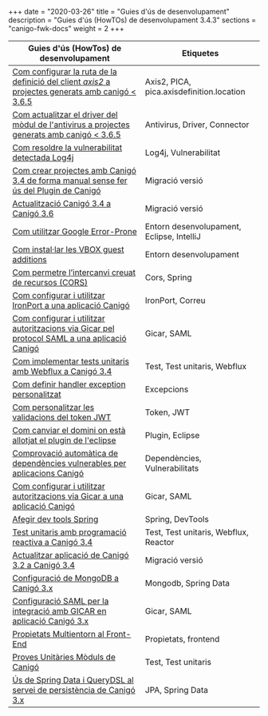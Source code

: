 +++
date        = "2020-03-26"
title       = "Guies d'ús de desenvolupament"
description = "Guies d'ús (HowTOs) de desenvolupament 3.4.3"
sections    = "canigo-fwk-docs"
weight        = 2
+++

| Guies d'ús (HowTos) de desenvolupament | Etiquetes  |
| ---    | --- |
| [Com configurar la ruta de la definició del client *axis2* a projectes generats amb canigó < 3.6.5](/howtos/2022-05-23-Howto-pica-axis-definition-location/) | Axis2, PICA, pica.axisdefinition.location |
| [Com actualitzar el driver del mòdul de l'antivirus a projectes generats amb canigó < 3.6.5](/howtos/2022-05-23-Howto-actualitzacio-connector-antivirus/) | Antivirus, Driver, Connector |
| [Com resoldre la vulnerabilitat detectada Log4j](/howtos/2021-12-13-Howto-canigo-log4jshell/) | Log4j, Vulnerabilitat |
| [Com crear projectes amb Canigó 3.4 de forma manual sense fer ús del Plugin de Canigó](/howtos/2021-10-14-Howto-crear-projectes-canigo-3.4-manualment/)| Migració versió |
| [Actualització Canigó 3.4 a Canigó 3.6](/howtos/2021-10-Howto-Actualitzacio_Canigo3_4_Canigo3_6/)| Migració versió |
| [Com utilitzar Google Error-Prone](/howtos/2021-01-02-Howto-google_error_prone/)| Entorn desenvolupament, Eclipse, IntelliJ |
| [Com instal·lar les VBOX guest additions](/howtos/2021-02-08-Howto-Instalar-guest-additions-entorn-desenvolupament-canigo/)| Entorn desenvolupament |
| [Com permetre l’intercanvi creuat de recursos (CORS)](/howtos/2021-01-02-Howto-spring_cors/)| Cors, Spring |
| [Com configurar i utilitzar IronPort a una aplicació Canigó](/howtos/2019-10-01-Howto-utilitzacio_IronPort_Canigo/) | IronPort, Correu |
| [Com configurar i utilitzar autoritzacions via Gicar pel protocol SAML a una aplicació Canigó](/howtos/2020-03-27-Howto-utilitzacio_autoritzacio_Gicar_SAML_Canigo/) | Gicar, SAML |
| [Com implementar tests unitaris amb Webflux a Canigó 3.4](/howtos/2019-07-24-Howto-Test_unitaris_webflux_canigo_3_4/) | Test, Test unitaris, Webflux |
| [Com definir handler exception personalitzat](/howtos/2020-10-08-Definir_handler_exception_personalitzat/) | Excepcions |
| [Com personalitzar les validacions del token JWT](/howtos/2020-09-30-Personalitzar_validacio_token_jwt/) | Token, JWT |
| [Com canviar el domini on està allotjat el plugin de l'eclipse](/howtos/2020-07-14-Howto_canvi_domini_plugin_eclipse/) | Plugin, Eclipse |
| [Comprovació automàtica de dependències vulnerables per aplicacions Canigó](/howtos/2019-08-13-Howto-Dependency-check/) | Dependències, Vulnerabilitats |
| [Com configurar i utilitzar autoritzacions via Gicar a una aplicació Canigó](/howtos/2019-10-25-Howto-utilitzacio_autoritzacio_Gicar_Canigo/) | Gicar, SAML |
| [Afegir dev tools Spring](/howtos/2019-04-Howto-afegir_dev_tools_spring/) | Spring, DevTools |
| [Test unitaris amb programació reactiva a Canigó 3.4](/howtos/2019-03-Howto-Test_unitaris_programacio_reactiva_canigo_3_4/) | Test, Test unitaris, Webflux, Reactor |
| [Actualitzar aplicació de Canigó 3.2 a Canigó 3.4](/howtos/2019-03-Howto-Actualitzacio_Canigo3_2_Canigo3_4/) | Migració versió |
| [Configuració de MongoDB a Canigó 3.x](/howtos/2018-09-Howto-MongoDB/) | Mongodb, Spring Data |
| [Configuració SAML per la integració amb GICAR en aplicació Canigó 3.x](/howtos/2018-08-Canigo-SAML/) | Gicar, SAML |
| [Propietats Multientorn al Front-End](/howtos/2018-04-howto-frontend-multientorn/) | Propietats, frontend|
| [Proves Unitàries Mòduls de Canigó](/howtos/2018-01-howto-test_jars_canigo/) | Test, Test unitaris |
| [Ús de Spring Data i QueryDSL al servei de persistència de Canigó 3.x](/howtos/2017-11-Howto-Us_Servei_Persistence_Canigo/) | JPA, Spring Data |